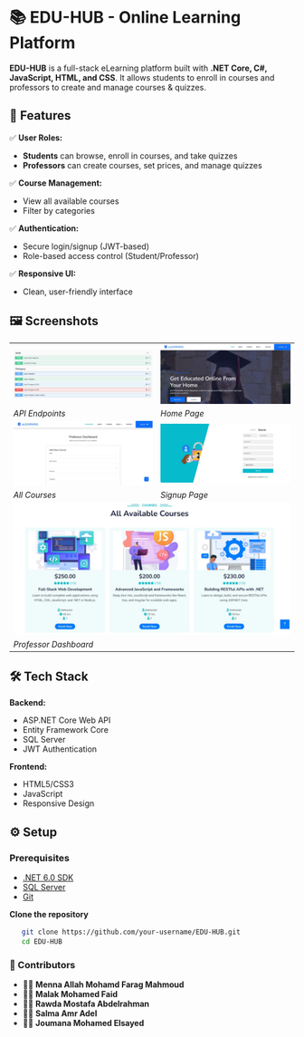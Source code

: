 # 📚 EDU-HUB - Online Learning Platform

**EDU-HUB** is a full-stack eLearning platform built with **.NET Core, C#, JavaScript, HTML, and CSS**. It allows students to enroll in courses and professors to create and manage courses & quizzes.

## 🚀 Features

✅ **User Roles:**  
- **Students** can browse, enroll in courses, and take quizzes  
- **Professors** can create courses, set prices, and manage quizzes  

✅ **Course Management:**  
- View all available courses  
- Filter by categories  

✅ **Authentication:**  
- Secure login/signup (JWT-based)  
- Role-based access control (Student/Professor)  

✅ **Responsive UI:**  
- Clean, user-friendly interface  

## 🖼️ Screenshots

<div align="center">
  <table>
    <tr>
      <td><img src="/Img/WhatsApp Image 2025-05-20 at 18.34.34_5b09fb74.jpg" width="100%" alt="API Docs"></td>
      <td><img src="/Img/WhatsApp Image 2025-05-20 at 18.35.18_253ca619.jpg" width="100%" alt="Home Page"></td>
    </tr>
    <tr>
      <td><em>API Endpoints</em></td>
      <td><em>Home Page</em></td>
    </tr>
    <tr>
      <td><img src="/Img/WhatsApp Image 2025-05-20 at 18.36.36_adf8e4c9.jpg" width="100%" alt="Professor Dashboard"></td>
      <td><img src="/Img/WhatsApp Image 2025-05-20 at 18.36.04_f71471f8.jpg" width="100%" alt="Signup"></td>
    </tr>
    <tr>
      <td><em>All Courses</em></td>
      <td><em>Signup Page</em></td>
    </tr>
    <tr>
      <td colspan="2"><img src="/Img/WhatsApp Image 2025-05-20 at 18.35.44_781c9e54.jpg" width="100%" alt="Courses"></td>
    </tr>
    <tr>
      <td colspan="2"><em>Professor Dashboard</em></td>
    </tr>
  </table>
</div>

## 🛠️ Tech Stack  
**Backend:**  
- ASP.NET Core Web API  
- Entity Framework Core  
- SQL Server  
- JWT Authentication  

**Frontend:**  
- HTML5/CSS3  
- JavaScript  
- Responsive Design  
## ⚙️ Setup

### Prerequisites
- [.NET 6.0 SDK](https://dotnet.microsoft.com/download)
- [SQL Server](https://www.microsoft.com/en-us/sql-server/sql-server-downloads)
- [Git](https://git-scm.com/downloads)

**Clone the repository**
```bash
   git clone https://github.com/your-username/EDU-HUB.git
   cd EDU-HUB
```
   

### 🤝 Contributors


- 👩‍💻 **Menna Allah Mohamd Farag Mahmoud** 
- 👩‍💻 **Malak Mohamed Faid** 
- 👩‍💻 **Rawda Mostafa Abdelrahman** 
- 👩‍💻 **Salma Amr Adel** 
- 👩‍💻 **Joumana Mohamed Elsayed** 




